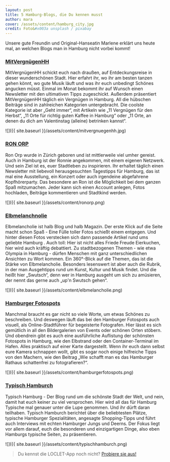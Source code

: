 ```yaml
---
layout: post
title: 5 Hamburg-Blogs, die Du kennen musst
author: mara
cover: /assets/content/hamburg_city.jpg
credit: Foto&#x003a unsplash / pixabay
---
```


Unsere gute Freundin und Original-Hanseatin Marlene erklärt uns heute mal, an welchen Blogs man in Hamburg nicht 
vorbei kommt!

### [MitVergnügenHH](http://hamburg.mitvergnuegen.com/)

MitVergnügenHH schickt euch nach draußen, auf Entdeckungsreise in dieser wunderschönen Stadt. Hier erfahrt ihr, wo 
ihr am besten tanzen gehen könnt, wo gute Musik läuft und was ihr euch unbedingt Schönes angucken müsst. Einmal im 
Monat bekommt ihr auf Wunsch einen Newsletter mit den ultimativen Tipps zugeschickt. Außerdem präsentiert 
MitVergnügenHH täglich ein Vergnügen in Hamburg. All die hübschen Beiträge sind in zahlreichen Kategorien 
untergebracht. Die coolste Kategorie ist aber „Geht immer“, mit Artikeln wie „11 Vergnügen für den Herbst“, „11 Orte 
für richtig guten Kaffee in Hamburg“ oder „11 Orte, an denen du dich am Valentinstag (alleine) betrinken kannst“.

![]({{ site.baseurl }}/assets/content/mitvergnuegenhh.jpg)


### [RON ORP](http://www.ronorp.net/hamburg)

Ron Orp wurde in Zürich geboren und ist mittlerweile viel umher gereist. Auch in Hamburg ist der Ronnie angekommen, 
mit einem eigenen Netzwerk. Und sein Ziel ist es, euer Stadtleben zu inspirieren. Ihr erhaltet täglich einen 
Newsletter mit liebevoll herausgesuchten Tagestipps für Hamburg, das ist mal eine Ausstellung, ein Konzert oder auch 
irgendeine abgefahrene Kopfhörerparty. Das besondere an Ron ist die Möglichkeit bei dem ganzen Spaß mitzumachen. 
Jeder kann sich einen Account anlegen, Fotos hochladen, Beiträge kommentieren und Stadtkind werden.

![]({{ site.baseurl }}/assets/content/ronorp.png)

### [Elbmelanchnolie](http://www.elbmelancholie.de/)

Elbmelancholie ist halb Blog und halb Magazin. Der erste Klick auf die Seite macht schon Spaß - Eine Fülle toller 
Fotos schießt einem entgegen. Und hinter diesen Fotos verstecken sich dann passende Artikel rund ums geliebte Hamburg
. Auch toll: Hier ist nicht alles Friede Freude Eierkuchen, hier wird auch kräftig debattiert. Zu stadtbezogenen 
Themen - wie etwa Olympia in Hamburg - dürfen Menschen mit ganz unterschiedlichen Ansichten zu Wort kommen. Ein 
360°-Blick auf die Themen, das ist die Stärke von Elbmelancholie. Besonders lesenswert ist aber auch die Rubrik, in 
der man Ausgehtipps rund um Kunst, Kultur und Musik findet. Und die heißt hier „Swutsch“, denn wer in Hamburg 
ausgeht um sich zu amüsieren, der nennt das gerne auch „up'n Swutsch gehen“.

![]({{ site.baseurl }}/assets/content/elbmelancholie.png)


### [Hamburger Fotospots](http://www.hamburger-fotospots.de/index.html)

Manchmal braucht es gar nicht so viele Worte, um etwas Schönes zu beschreiben. Und deswegen läuft das bei den 
Hamburger Fotospots auch visuell, als Online-Stadtführer für begeisterte Fotografen. Hier lässt es sich gemütlich in
all den Bildergalerien von Events oder schönen Orten stöbern. Und obendrein gibt es auch eine ausführliche 
Auflistung der schönsten Fotospots in Hamburg, wie den Elbstrand oder den Container-Terminal im Hafen. Alles 
praktisch auf einer Karte dargestellt. Wenn ihr euch dann selbst eure Kamera schnappen wollt, gibt es sogar noch 
einige hilfreiche Tipps von den Machern, wie den Beitrag „Wie schafft man es das Hamburger Rathaus schattenfrei zu 
fotografieren?“.

![]({{ site.baseurl }}/assets/content/hamburgerfotospots.png)


### [Typisch Hamburch](http://typisch-hamburch.de/)

Typisch Hamburg - Der Blog rund um die schönste Stadt der Welt, und nein, damit hat euch keiner zu viel versprochen.
Hier wird all das für Hamburg Typische mal genauer unter die Lupe genommen. Und ihr dürft daran teilhaben. Typisch 
Hamburch berichtet über die beliebtesten Plätze, typische Hamburger Spezialitäten, angesagte Shopping-Tipps und 
führt auch Interviews mit echten Hamburger Jungs und Deerns. Der Fokus liegt vor allem darauf, euch die besonderen 
und einzigartigen Dinge, also eben Hamburgs typische Seiten, zu präsentieren.
 
![]({{ site.baseurl }}/assets/content/typischhamburch.png)


> Du kennst die LOCLET-App noch nicht? [Probiere sie aus!](https://app.adjust.com/jf8dr6?fallback=http%3A%2F%2Fapp.loclet.com)